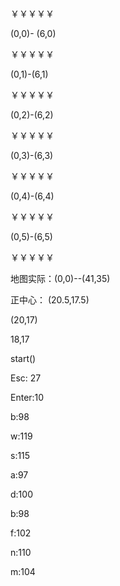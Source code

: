 ￥￥￥￥￥

(0,0)- (6,0)

￥￥￥￥￥

(0,1)-(6,1)

￥￥￥￥￥

(0,2)-(6,2)

￥￥￥￥￥

(0,3)-(6,3)

￥￥￥￥￥

(0,4)-(6,4)

￥￥￥￥￥

(0,5)-(6,5)

￥￥￥￥￥

地图实际：(0,0)--(41,35)

正中心： (20.5,17.5)

(20,17)

18,17

start()

Esc: 27

Enter:10

b:98

w:119

s:115

a:97

d:100



b:98

f:102

n:110

m:104